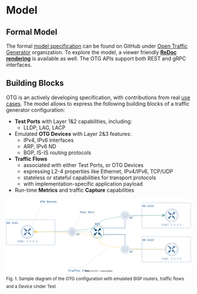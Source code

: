# Model

## Formal Model
The formal [model specification](https://github.com/open-traffic-generator/models/blob/master/artifacts/openapi.yaml) can be found on GitHub under [Open Traffic Generator](https://github.com/open-traffic-generator) organization. To explore the model, a viewer friendly [**ReDoc rendering**](https://redocly.github.io/redoc/?url=https://raw.githubusercontent.com/open-traffic-generator/models/master/artifacts/openapi.yaml) is available as well. The OTG APIs support both REST and gRPC interfaces.

## Building Blocks

OTG is an actively developing specification, with contributions from real [use cases](/examples/#use-cases). The model allows to express the following building blocks of a traffic generator configuration:
<!-- TODO add links from bold items to paragraphs in Model section -->
* **Test Ports** with Layer 1&2 capabilities, including:
	- LLDP, LAG, LACP
* Emulated **OTG Devices** with Layer 2&3 features:
	- IPv4, IPv6 interfaces
	- ARP, IPv6 ND
	- BGP, IS-IS routing protocols
* **Traffic Flows** 
    - associated with either Test Ports, or OTG Devices
	- expressing L2-4 properties like Ethernet, IPv4/IPv6, TCP/UDP
	- stateless or stateful capabilities for transport protocols
	- with implementation-specific application payload
* Run-time **Metrics** and traffic **Capture** capabilities

![Example OTG Diagram](images/otg-example-diagram.svg)
<sub>Fig. 1. Sample diagram of the OTG configuration with emulated BGP routers, traffic flows and a Device Under Test</sub>
